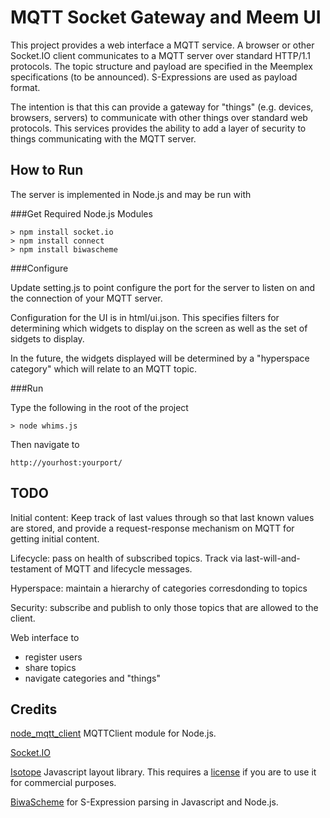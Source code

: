MQTT Socket Gateway and Meem UI
===============================

This project provides a web interface a MQTT service. 
A browser or other Socket.IO client communicates to a MQTT server over standard HTTP/1.1 protocols. 
The topic structure and payload are specified in the Meemplex specifications (to be announced). 
S-Expressions are used as payload format.

The intention is that this can provide a gateway for "things" (e.g. devices, browsers, servers) to communicate with other things over standard web protocols.
This services provides the ability to add a layer of security to things communicating with the MQTT server.


How to Run
----------
The server is implemented in Node.js and may be run with

###Get Required Node.js Modules

    > npm install socket.io
    > npm install connect
    > npm install biwascheme

###Configure

Update setting.js to point configure the port for the server to listen on and the connection of your MQTT server.

Configuration for the UI is in html/ui.json.  This specifies filters for determining which widgets to display on the screen as well as the set of sidgets to display.

In the future, the widgets displayed will be determined by a "hyperspace category" which will relate to an MQTT topic. 

###Run

Type the following in the root of the project

    > node whims.js

Then navigate to

    http://yourhost:yourport/

TODO
----

Initial content: Keep track of last values through so that last known values are stored, and provide a request-response mechanism on MQTT for getting initial content.

Lifecycle: pass on health of subscribed topics. Track via last-will-and-testament of MQTT and lifecycle messages.

Hyperspace: maintain a hierarchy of categories corresdonding to topics

Security: subscribe and publish to only those topics that are allowed to the client.

Web interface to
<ul>
 <li>register users</li>
 <li>share topics</li>
 <li>navigate categories and "things"</li>
</ul>

Credits
-------

<a href="https://github.com/yilun/node_mqtt_client">node_mqtt_client</a> MQTTClient module for Node.js. 

<a href="http://socket.io/">Socket.IO</a>

<a href="http://isotope.metafizzy.co/">Isotope</a> Javascript layout library. This requires a <a href="http://metafizzy.co/#isotope-license">license</a> if you are to use it for commercial purposes. 

<a href="http://www.biwascheme.org/">BiwaScheme</a> for S-Expression parsing in Javascript and Node.js.

